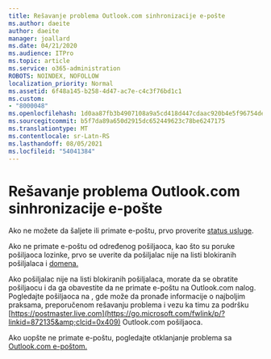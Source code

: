 ```yaml
---
title: Rešavanje problema Outlook.com sinhronizacije e-pošte
ms.author: daeite
author: daeite
manager: joallard
ms.date: 04/21/2020
ms.audience: ITPro
ms.topic: article
ms.service: o365-administration
ROBOTS: NOINDEX, NOFOLLOW
localization_priority: Normal
ms.assetid: 6f48a145-b258-4d47-ac7e-c4c3f76bd1c1
ms.custom:
- "8000048"
ms.openlocfilehash: 1d0aa87fb3b4907108a9a5cd418d447cdaac920b4e5f96754dec2d0bd354b92d
ms.sourcegitcommit: b5f7da89a650d2915dc652449623c78be6247175
ms.translationtype: MT
ms.contentlocale: sr-Latn-RS
ms.lasthandoff: 08/05/2021
ms.locfileid: "54041384"
---
```

# <a name="fix-outlookcom-email-sync-issues"></a>Rešavanje problema Outlook.com sinhronizacije e-pošte

Ako ne možete da šaljete ili primate e-poštu, prvo proverite [status usluge](https://go.microsoft.com/fwlink/p/?linkid=837482&amp;clcid=0x409).
  
Ako ne primate e-poštu od određenog pošiljaoca, kao što su poruke pošiljaoca lozinke, prvo se uverite da pošiljalac nije na listi blokiranih pošiljalaca i [domena.](https://outlook.live.com/mail/options/mail/junkEmail/blockedSendersAndDomains)
  
Ako pošiljalac nije na listi blokiranih pošiljalaca, morate da se obratite pošiljaocu i da ga obavestite da ne primate e-poštu na Outlook.com nalog. Pogledajte pošiljaoca na , gde može da pronađe informacije o najboljim praksama, preporučenom rešavanju problema i vezu ka timu za podršku [https://postmaster.live.com](https://go.microsoft.com/fwlink/p/?linkid=872135&amp;clcid=0x409) Outlook.com pošiljaoca.
  
Ako uopšte ne primate e-poštu, pogledajte otklanjanje problema sa [Outlook.com e-poštom.](https://support.office.com/article/d39e3341-8d79-4bf1-b3c7-ded602233642?wt.mc_id=Office_Outlook_com_Alchemy)